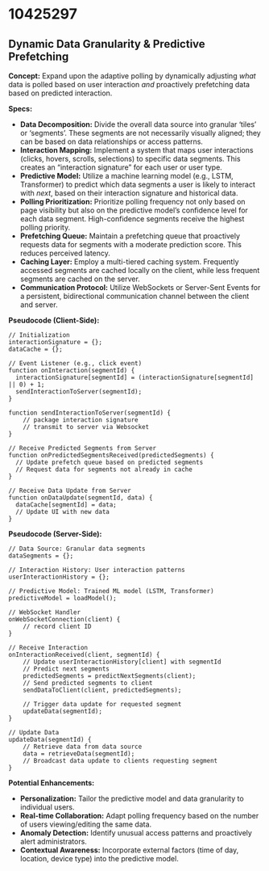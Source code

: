 # 10425297

## Dynamic Data Granularity & Predictive Prefetching

**Concept:** Expand upon the adaptive polling by dynamically adjusting *what* data is polled based on user interaction *and* proactively prefetching data based on predicted interaction.

**Specs:**

*   **Data Decomposition:**  Divide the overall data source into granular ‘tiles’ or ‘segments’. These segments are not necessarily visually aligned; they can be based on data relationships or access patterns.
*   **Interaction Mapping:** Implement a system that maps user interactions (clicks, hovers, scrolls, selections) to specific data segments.  This creates an “interaction signature” for each user or user type.
*   **Predictive Model:** Utilize a machine learning model (e.g., LSTM, Transformer) to predict which data segments a user is likely to interact with *next*, based on their interaction signature and historical data.
*   **Polling Prioritization:**  Prioritize polling frequency not only based on page visibility but also on the predictive model’s confidence level for each data segment. High-confidence segments receive the highest polling priority.
*   **Prefetching Queue:** Maintain a prefetching queue that proactively requests data for segments with a moderate prediction score.  This reduces perceived latency.
*   **Caching Layer:** Employ a multi-tiered caching system. Frequently accessed segments are cached locally on the client, while less frequent segments are cached on the server.
*   **Communication Protocol:** Utilize WebSockets or Server-Sent Events for a persistent, bidirectional communication channel between the client and server.

**Pseudocode (Client-Side):**

```
// Initialization
interactionSignature = {};
dataCache = {};

// Event Listener (e.g., click event)
function onInteraction(segmentId) {
  interactionSignature[segmentId] = (interactionSignature[segmentId] || 0) + 1;
  sendInteractionToServer(segmentId);
}

function sendInteractionToServer(segmentId) {
    // package interaction signature
    // transmit to server via Websocket
}

// Receive Predicted Segments from Server
function onPredictedSegmentsReceived(predictedSegments) {
  // Update prefetch queue based on predicted segments
  // Request data for segments not already in cache
}

// Receive Data Update from Server
function onDataUpdate(segmentId, data) {
  dataCache[segmentId] = data;
  // Update UI with new data
}
```

**Pseudocode (Server-Side):**

```
// Data Source: Granular data segments
dataSegments = {};

// Interaction History: User interaction patterns
userInteractionHistory = {};

// Predictive Model: Trained ML model (LSTM, Transformer)
predictiveModel = loadModel();

// WebSocket Handler
onWebSocketConnection(client) {
    // record client ID
}

// Receive Interaction
onInteractionReceived(client, segmentId) {
    // Update userInteractionHistory[client] with segmentId
    // Predict next segments
    predictedSegments = predictNextSegments(client);
    // Send predicted segments to client
    sendDataToClient(client, predictedSegments);

    // Trigger data update for requested segment
    updateData(segmentId);
}

// Update Data
updateData(segmentId) {
    // Retrieve data from data source
    data = retrieveData(segmentId);
    // Broadcast data update to clients requesting segment
}
```

**Potential Enhancements:**

*   **Personalization:** Tailor the predictive model and data granularity to individual users.
*   **Real-time Collaboration:**  Adapt polling frequency based on the number of users viewing/editing the same data.
*   **Anomaly Detection:** Identify unusual access patterns and proactively alert administrators.
*   **Contextual Awareness:** Incorporate external factors (time of day, location, device type) into the predictive model.